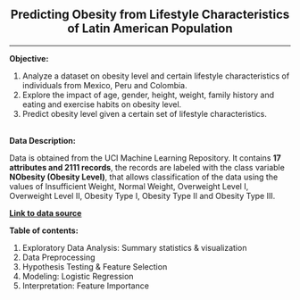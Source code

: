 ## <center> Predicting Obesity from Lifestyle Characteristics of Latin American Population
---
    
<b>Objective:</b> 
<ol>
<li>Analyze a dataset on obesity level and certain lifestyle characteristics of individuals from Mexico, Peru and Colombia.</li>
<li>Explore the impact of age, gender, height, weight, family history and eating and exercise habits on obesity level.</li>
<li>Predict obesity level given a certain set of lifestyle characteristics.</li>
</ol>
<br>
<b>Data Description:</b><br>
    
Data is obtained from the UCI Machine Learning Repository. It contains <b>17 attributes and 2111 records</b>, the records are labeled with the class variable <b>NObesity (Obesity Level)</b>, that allows classification of the data using the values of Insufficient Weight, Normal Weight, Overweight Level I, Overweight Level II, Obesity Type I, Obesity Type II and Obesity Type III. 

    
__[Link to data source](https://www.sciencedirect.com/science/article/pii/S2352340919306985?via%3Dihub)__

<b>Table of contents:</b> 
<ol>
<li>Exploratory Data Analysis: Summary statistics & visualization</li>
<li>Data Preprocessing</li>
<li>Hypothesis Testing & Feature Selection</li>
<li>Modeling: Logistic Regression</li>
<li>Interpretation: Feature Importance</li>
</ol>
<br>
